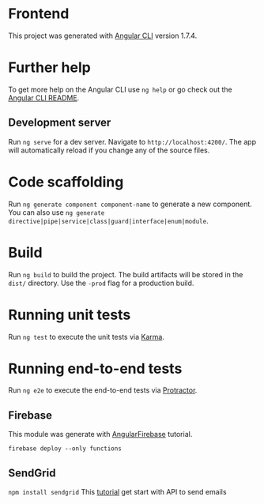 # Frontend
This project was generated with [Angular CLI](https://github.com/angular/angular-cli) version 1.7.4.
# Further help
To get more help on the Angular CLI use `ng help` or go check out the [Angular CLI README](https://github.com/angular/angular-cli/blob/master/README.md).

## Development server

Run `ng serve` for a dev server. Navigate to `http://localhost:4200/`. The app will automatically reload if you change any of the source files.
# Code scaffolding
Run `ng generate component component-name` to generate a new component. You can also use `ng generate directive|pipe|service|class|guard|interface|enum|module`.
# Build
Run `ng build` to build the project. The build artifacts will be stored in the `dist/` directory. Use the `-prod` flag for a production build.
# Running unit tests
Run `ng test` to execute the unit tests via [Karma](https://karma-runner.github.io).
# Running end-to-end tests
Run `ng e2e` to execute the end-to-end tests via [Protractor](http://www.protractortest.org/).

## Firebase

This module was generate with [AngularFirebase](https://angularfirebase.com/lessons/angular4-transactional-email-with-cloud-functions-and-sendgrid/) tutorial.

`firebase deploy --only functions`

## SendGrid

`npm install sendgrid`
This [tutorial](https://sendgrid.com/docs/for-developers/sending-email/api-getting-started/) get start with API to send emails 